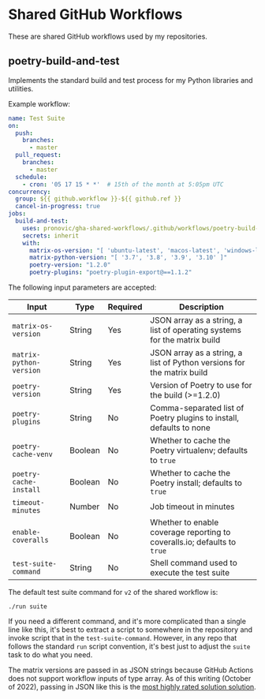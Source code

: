 # Shared GitHub Workflows

These are shared GitHub workflows used by my repositories.

## poetry-build-and-test

Implements the standard build and test process for my Python libraries and utilities.

Example workflow:

```yaml
name: Test Suite
on:
  push:
    branches:
      - master
  pull_request:
    branches:
      - master
  schedule:
    - cron: '05 17 15 * *'  # 15th of the month at 5:05pm UTC
concurrency:
  group: ${{ github.workflow }}-${{ github.ref }}
  cancel-in-progress: true
jobs:
  build-and-test:
    uses: pronovic/gha-shared-workflows/.github/workflows/poetry-build-and-test.yml@v2
    secrets: inherit
    with:
      matrix-os-version: "[ 'ubuntu-latest', 'macos-latest', 'windows-latest' ]"
      matrix-python-version: "[ '3.7', '3.8', '3.9', '3.10' ]"
      poetry-version: "1.2.0"
      poetry-plugins: "poetry-plugin-export@==1.1.2"
```

The following input parameters are accepted:

|Input|Type|Required|Description|
|-----|----|--------|-----------|
|`matrix-os-version`|String|Yes|JSON array as a string, a list of operating systems for the matrix build|
|`matrix-python-version`|String|Yes|JSON array as a string, a list of Python versions for the matrix build|
|`poetry-version`|String|Yes|Version of Poetry to use for the build (>=1.2.0)|
|`poetry-plugins`|String|No|Comma-separated list of Poetry plugins to install, defaults to none|
|`poetry-cache-venv`|Boolean|No|Whether to cache the Poetry virtualenv; defaults to `true`|
|`poetry-cache-install`|Boolean|No|Whether to cache the Poetry install; defaults to `true`|
|`timeout-minutes`|Number|No|Job timeout in minutes|
|`enable-coveralls`|Boolean|No|Whether to enable coverage reporting to coveralls.io; defaults to `true`|
|`test-suite-command`|String|No|Shell command used to execute the test suite|

The default test suite command for `v2` of the shared workflow is:

```
./run suite
```

If you need a different command, and it's more complicated than a single line like this, it's best to extract a script to somewhere in the repository and invoke script that in the `test-suite-command`.  However, in any repo that follows the standard `run` script convention, it's best just to adjust the `suite` task to do what you need.

The matrix versions are passed in as JSON strings because GitHub Actions does not support workflow inputs of type array.  As of this writing (October of 2022), passing in JSON like this is the [most highly rated solution solution](https://github.com/community/community/discussions/11692?sort=top#discussioncomment-3541856).
